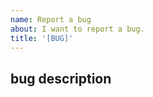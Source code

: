 ```yaml
---
name: Report a bug
about: I want to report a bug.
title: '[BUG]'
---
```


## bug description


